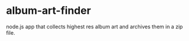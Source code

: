 # album-art-finder
node.js app that collects highest res album art and archives them in a zip file.
